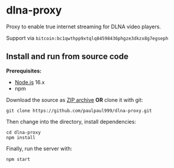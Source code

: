 # dlna-proxy

Proxy to enable true internet streaming for DLNA video players.

Support via `bitcoin:bc1qwthpp9xtqlq84598436phgze3dkzx8g7egseph`

## Install and run from source code

**Prerequisites:**
- [Node.js](https://nodejs.org/) 16.x
- npm


Download the source as [ZIP archive](https://github.com/paulpaul999/dlna-proxy/archive/refs/heads/main.zip) **OR** clone it with git:

```
git clone https://github.com/paulpaul999/dlna-proxy.git
```

Then change into the directory, install dependencies:

    cd dlna-proxy
    npm install

Finally, run the server with:

    npm start
    
